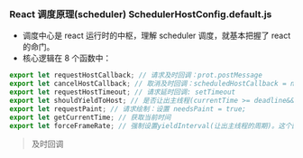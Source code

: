 ### React 调度原理(scheduler) SchedulerHostConfig.default.js

- 调度中心是 react 运行时的中枢，理解 scheduler 调度，就基本把握了 react 的命门。
- 核心逻辑在 8 个函数中：

```js
export let requestHostCallback; // 请求及时回调：prot.postMessage
export let cancelHostCallback; // 取消及时回调：scheduledHostCallback = null;
export let requestHostTimeout; // 请求延时回调: setTimeout
export let shouldYieldToHost; // 是否让出主线程(currentTime >= deadline&&needsPaint):让浏览器能够执行更高优先级的任务(如ui绘制，用户输入等)
export let requestPaint; // 请求绘制：设置 needsPaint = true;
export let getCurrentTime; // 获取当前时间
export let forceFrameRate; // 强制设置yieldInterval(让出主线程的周期)。这个函数虽然存在，但暂时没有用到
```

> 及时回调
